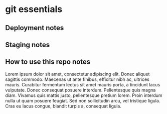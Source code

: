 # git essentials

## Deployment notes

## Staging notes

## How to use this repo notes
Lorem ipsum dolor sit amet, consectetur adipiscing elit. Donec aliquet sagittis commodo. Maecenas ut ante finibus, efficitur nibh ac, ultrices mauris. Curabitur fermentum lectus sit amet mauris porta, a tincidunt lacus vulputate. Donec consequat posuere interdum. Pellentesque quis magna diam. Vivamus quis mattis justo, pellentesque pretium lorem. Proin interdum nulla ut quam posuere feugiat. Sed non sollicitudin arcu, vel tristique ligula. Cras eu lacus congue, blandit turpis a, consequat ligula.
